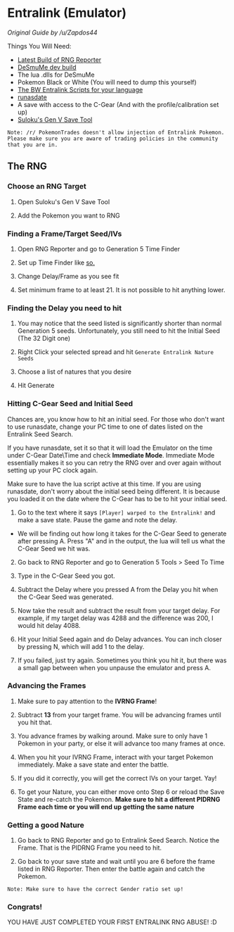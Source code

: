 # Entralink (Emulator)
_Original Guide by /u/Zapdos44_

Things You Will Need:
- [Latest Build of RNG Reporter](https://ci.appveyor.com/project/Admiral-Fish/rngreporter/build/artifacts)
- [DeSmuMe dev build](https://sourceforge.net/projects/desmume/files/desmume/0.9.11/desmume-0.9.11-win32-dev.zip/download)
- The lua .dlls for DeSmuMe
- Pokemon Black or White (You will need to dump this yourself)
- [The BW Entralink Scripts for your language](http://pokerng.forumcommunity.net/?t=56443955)
- [runasdate](https://runasdate.en.softonic.com/)
- A save with access to the C-Gear (And with the profile/calibration set up)
- [Suloku's Gen V Save Tool](https://projectpokemon.org/home/forums/topic/37801-gen-5-generation-5-save-tool-entralink-medals-join-avenue-and-others-not-in-pokegen/)

```
Note: /r/ PokemonTrades doesn't allow injection of Entralink Pokemon. Please make sure you are aware of trading policies in the community that you are in.
```

## The RNG

### Choose an RNG Target
1. Open Suloku's Gen V Save Tool

2. Add the Pokemon you want to RNG

### Finding a Frame/Target Seed/IVs
1. Open RNG Reporter and go to Generation 5 Time Finder

2. Set up Time Finder like [so.](https://snag.gy/ne0CK3.jpg)

3. Change Delay/Frame as you see fit

4. Set minimum frame to at least 21. It is not possible to hit anything lower.

### Finding the Delay you need to hit
1. You may notice that the seed listed is significantly shorter than normal Generation 5 seeds. Unfortunately, you still need to hit the Initial Seed (The 32 Digit one)

2. Right Click your selected spread and hit `Generate Entralink Nature Seeds`

3. Choose a list of natures that you desire

4. Hit Generate

### Hitting C-Gear Seed and Initial Seed
Chances are, you know how to hit an initial seed. For those who don't want to use runasdate, change your PC time to one of
dates listed on the Entralink Seed Search.

If you have runasdate, set it so that it will load the Emulator on the time under
C-Gear Date\Time and check **Immediate Mode**. Immediate Mode essentially makes it so you can retry the RNG over and over again
without setting up your PC clock again.

Make sure to have the lua script active at this time. If you are using runasdate,
don't worry about the initial seed being different. It is because you loaded it on the date where the C-Gear has to be to
hit your initial seed.

1. Go to the text where it says `[Player] warped to the Entralink!` and make a save state. Pause the game and note the delay.
  - We will be finding out how long it takes for the C-Gear Seed to generate after pressing A. Press "A" and in the output, the lua will tell us what the C-Gear Seed we hit was.


2. Go back to RNG Reporter and go to Generation 5 Tools > Seed To Time
3. Type in the C-Gear Seed you got.

4. Subtract the Delay where you pressed A from the Delay you hit when the C-Gear Seed was generated.

5. Now take the result and subtract the result from your target delay. For example, if my target delay was 4288 and the
difference was 200, I would hit delay 4088.

6. Hit your Initial Seed again and do Delay advances. You can inch closer by pressing N, which will add 1 to the delay.

7. If you failed, just try again. Sometimes you think you hit it, but there was a small gap between when you unpause the emulator and press A.

### Advancing the Frames
1. Make sure to pay attention to the **IVRNG Frame**!

2. Subtract **13** from your target frame. You will be advancing frames until you hit that.

3. You advance frames by walking around. Make sure to only have 1 Pokemon in your party, or else it will advance too many frames
at once.

4. When you hit your IVRNG Frame, interact with your target Pokemon immediately. Make a save state and enter the battle.

5.  If you did it correctly, you will get the correct IVs on your target. Yay!

6. To get your Nature, you can either move onto Step 6 or reload the Save State and re-catch the Pokemon. **Make sure to hit a different PIDRNG Frame each time or you will end up getting the same nature**

### Getting a good Nature
1. Go back to RNG Reporter and go to Entralink Seed Search. Notice the Frame. That is the PIDRNG Frame you need to hit.

2. Go back to your save state and wait until you are 6 before the frame listed in RNG Reporter. Then enter the battle again and catch the
Pokemon.

```
Note: Make sure to have the correct Gender ratio set up!
```

### Congrats!
YOU HAVE JUST COMPLETED YOUR FIRST ENTRALINK RNG ABUSE! :D
